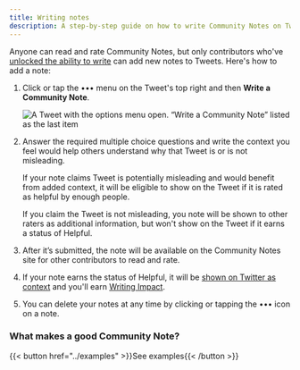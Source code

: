 ```yaml
---
title: Writing notes
description: A step-by-step guide on how to write Community Notes on Twitter.
---
```


Anyone can read and rate Community Notes, but only contributors who've [unlocked the ability to write](../writing-ability) can add new notes to Tweets. Here's how to add a note:

1. Click or tap the ••• menu on the Tweet's top right and then **Write a Community Note**.

   ![A Tweet with the options menu open. “Write a Community Note” listed as the last item](../images/writing-notes.png)

2. Answer the required multiple choice questions and write the context you feel would help others understand why that Tweet is or is not misleading.

   If your note claims Tweet is potentially misleading and would benefit from added context, it will be eligible to show on the Tweet if it is rated as helpful by enough people.

   If you claim the Tweet is not misleading, you note will be shown to other raters as additional information, but won't show on the Tweet if it earns a status of Helpful.

3. After it’s submitted, the note will be available on the Community Notes site for other contributors to read and rate.

4. If your note earns the status of Helpful, it will be [shown on Twitter as context](../notes-on-twitter/) and you'll earn [Writing Impact](../impact).

5. You can delete your notes at any time by clicking or tapping the ••• icon on a note.

### What makes a good Community Note?

{{< button href="../examples" >}}See examples{{< /button >}}

